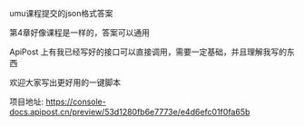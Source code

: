 umu课程提交的json格式答案

第4章好像课程是一样的，答案可以通用

ApiPost 上有我已经写好的接口可以直接调用，需要一定基础，并且理解我写的东西

欢迎大家写出更好用的一键脚本

项目地址: https://console-docs.apipost.cn/preview/53d1280fb6e7773e/e4d6efc01f0fa65b